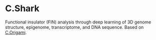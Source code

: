 # C.Shark
Functional insulator (FIN) analysis through deep learning of 3D genome structure, epigenome, transcriptome, and DNA sequence. Based on [C.Origami](https://github.com/tanjimin/C.Origami).
